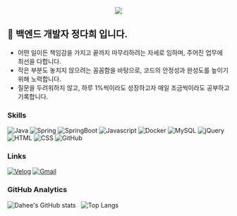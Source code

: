 <p align="center">
  <img src="https://capsule-render.vercel.app/api?type=waving&color=gradient&height=180&text=Jeong%20Dahee&animation=&fontColor=ffffff&fontSize=40" />
</p>

## 👋 백엔드 개발자 정다희 입니다. 

- 어떤 일이든 책임감을 가지고 끝까지 마무리하려는 자세로 임하며, 주어진 업무에 최선을 다합니다.
- 작은 부분도 놓치지 않으려는 꼼꼼함을 바탕으로, 코드의 안정성과 완성도를 높이기 위해 노력합니다.
- 질문을 두려워하지 않고, 하루 1%씩이라도 성장하고자 매일 조금씩이라도 공부하고 기록합니다.

### Skills
![Java](https://img.shields.io/badge/Java-05122A?style=flat-square&logo=Java)
![Spring](https://img.shields.io/badge/Spring-05122A?style=flat-square&logo=Spring)
![SpringBoot](https://img.shields.io/badge/SpringBoot-05122A?style=flat-square&logo=SpringBoot)
![Javascript](https://img.shields.io/badge/Javascript-05122A?style=flat-square&logo=Javascript)
![Docker](https://img.shields.io/badge/Docker-05122A?style=flat-square&logo=Docker)
![MySQL](https://img.shields.io/badge/MySQL-05122A?style=flat-square&logo=MySQL)
![jQuery](https://img.shields.io/badge/jQuery-05122A?style=flat-square&logo=jQuery)
![HTML](https://img.shields.io/badge/HTML-05122A?style=flat-square&logo=HTML5)
![CSS](https://img.shields.io/badge/CSS-05122A?style=flat-square&logo=CSS3)
![GitHub](https://img.shields.io/badge/GitHub-05122A?style=flat&logo=github)


### Links
[![Velog](https://img.shields.io/badge/-Velog-05122A?style=flat&logo=Velog)](https://velog.io/@daheenamic)
[![Gmail](https://img.shields.io/badge/-meluna0226@gmail.com-05122A?style=flat&logo=Gmail)](mailto:meluna0226@gmail.com)


### GitHub Analytics
![Dahee's GitHub stats](https://github-readme-stats.vercel.app/api?username=daheenamic&show_icons=true&theme=algolia&include_all_commits=true&count_private=true) &nbsp;
![Top Langs](https://github-readme-stats.vercel.app/api/top-langs/?username=daheenamic&layout=compact&theme=algolia)
